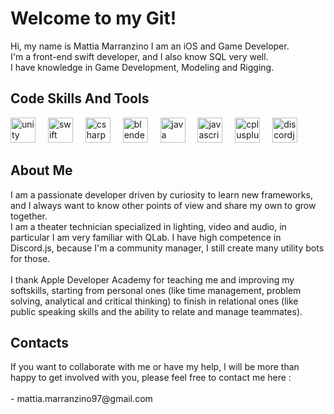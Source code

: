 <h1 align="left">Welcome to my Git!</h1>


<p align="left">Hi, my name is Mattia Marranzino I am an iOS and Game Developer.<br>
I'm a front-end swift developer, and I also know SQL very well. <br> I have knowledge in Game Development, Modeling and Rigging.


<h2 align="left">Code Skills And Tools </h2>


<div align="left">
  <img src="https://cdn.jsdelivr.net/gh/devicons/devicon/icons/unity/unity-original.svg" height="40" alt="unity logo"  /> 
  <img width="12" />
  <img src="https://cdn.jsdelivr.net/gh/devicons/devicon/icons/swift/swift-original.svg" height="40" alt="swift logo"  /> 
  <img width="12" />
  <img src="https://cdn.jsdelivr.net/gh/devicons/devicon/icons/csharp/csharp-original.svg" height="40" alt="csharp logo"  />
  <img width="12" />
  <img src="https://cdn.jsdelivr.net/gh/devicons/devicon/icons/blender/blender-original.svg" height="40" alt="blender logo"  />
  <img width="12" />
  <img src="https://cdn.jsdelivr.net/gh/devicons/devicon/icons/java/java-original.svg" height="40" alt="java logo"  />
  <img width="12" />
  <img src="https://cdn.jsdelivr.net/gh/devicons/devicon/icons/javascript/javascript-original.svg" height="40" alt="javascript logo"  />
  <img width="12" />
  <img src="https://cdn.jsdelivr.net/gh/devicons/devicon/icons/cplusplus/cplusplus-original.svg" height="40" alt="cplusplus logo"  />
  <img width="12" />
  <img src="https://cdn.jsdelivr.net/gh/devicons/devicon/icons/discordjs/discordjs-original.svg" height="40" alt="discordjs logo"  />
</div>

<h2 align="left">About Me </h2>
I am a passionate developer driven by curiosity to learn new frameworks, and I always want to know other points of view and share my own to grow together.<br> 
I am a theater technician specialized in lighting, video and audio, in particular I am very familiar with QLab.
I have high competence in Discord.js, because I'm a community manager, I still create many utility bots for those.
<br> 
<br>
I thank Apple Developer Academy for teaching me and improving my softskills, starting from personal ones (like time management, problem solving, analytical and critical thinking) to finish in relational ones (like public speaking skills and the ability to relate and manage teammates).

<h2 align="left">Contacts</h2>
If you want to collaborate with me or have my help, I will be more than happy to get involved with you, please feel free to contact me here : <br>
<br>
- mattia.marranzino97@gmail.com

